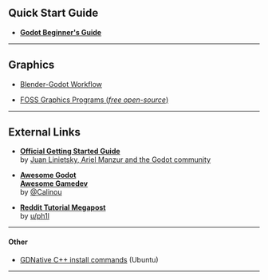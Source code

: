 
## Quick Start Guide

- **[Godot Beginner's Guide](godot_guide.md)**

*****

## Graphics

- [Blender-Godot Workflow](blender_godot_workflow.md)

- [FOSS Graphics Programs (*free open-source*)](foss_graphics.md)

*****

## External Links

- **[Official Getting Started Guide](https://docs.godotengine.org/en/latest/getting_started/step_by_step/index.html)**  
by [Juan Linietsky, Ariel Manzur and the Godot community](https://godotengine.org/)

- **[Awesome Godot](https://github.com/Calinou/awesome-godot)**  
**[Awesome Gamedev](https://github.com/Calinou/awesome-gamedev)**  
by [@Calinou](https://github.com/Calinou)

- **[Reddit Tutorial Megapost](https://www.reddit.com/r/godot/comments/an0iq5/godot_tutorials_list_of_video_and_written/)**  
by [u/ph1l](https://www.reddit.com/user/ph1l)

*****

#### Other

- [GDNative C++ install commands](gdnative_cpp_install.md) (Ubuntu)

*****
